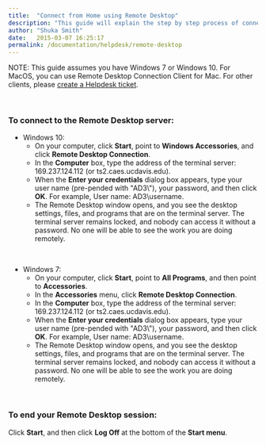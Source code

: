 ```yaml
---
title:  "Connect from Home using Remote Desktop"
description: "This guide will explain the step by step process of connecting from home with remote desktop."
author: "Shuka Smith"
date:   2015-03-07 16:25:17
permalink: /documentation/helpdesk/remote-desktop
---
```


<p><span class="discreet">NOTE: This guide assumes you have Windows 7 or Windows 10. For MacOS, you can use Remote Desktop Connection Client for Mac. For other clients, please <a class="external-link" href="https://computing.caes.ucdavis.edu/documentation/help-desk-ticket" target="_parent">create a Helpdesk ticket</a>.</span></p>
<br />
<h3>To connect to the Remote Desktop server:</h3>
<ul style="PADDING-LEFT: 30px">
    <li>Windows 10:
        <ul>
            <li>On your computer, click <b>Start</b>, point to <b>Windows Accessories</b>, and click <b>Remote Desktop Connection</b>.</li>
            <li>In the <b>Computer</b> box, type the address of the terminal server: 169.237.124.112 (or ts2.caes.ucdavis.edu).</li>
            <li>When the <b>Enter your credentials</b> dialog box appears, type your user name (pre-pended with "AD3\"), your password, and then click <b>OK</b>. For example, User name: AD3\username.</li>
            <li>The Remote Desktop window opens, and you see the desktop settings, files, and programs that are on the terminal server. The terminal server remains locked, and nobody can access it without a password. No one will be able to see the work you are doing remotely.</li>
       </ul>
    </li>
</ul>
<br />
<ul style="PADDING-LEFT: 30px">
    <li>Windows 7:
        <ul>
            <li>On your computer, click <b>Start</b>, point to <b>All Programs</b>, and then point to <b>Accessories</b>.</li>
            <li>In the <b>Accessories</b> menu, click <b>Remote Desktop Connection</b>.</li>
            <li>In the <b>Computer</b> box, type the address of the terminal server: 169.237.124.112 (or ts2.caes.ucdavis.edu).</li>
            <li>When the <b>Enter your credentials</b> dialog box appears, type your user name (pre-pended with "AD3\"), your password, and then click <b>OK</b>. For example, User name: AD3\username.</li>
            <li>The Remote Desktop window opens, and you see the desktop settings, files, and programs that are on the terminal server. The terminal server remains locked, and nobody can access it without a password. No one will be able to see the work you are doing remotely.</li>
       </ul>
    </li>
</ul>
<br />

<h3>To end your Remote Desktop session:</h3>
<p>Click <b>Start</b>, and then click <b>Log Off</b> at the bottom of the <b>Start menu</b>.</p>
